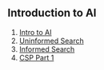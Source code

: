## Introduction to AI
1. [Intro to AI](./1_Intro_to_AI/1_Intro_to_AI.jpg)
2. [Uninformed Search](./2_Uninformed_Search/2_Uninformed_Search.pdf)
3. [Informed Search](./3_Informed_Search/3_Informed_Search.pdf)
4. [CSP Part 1](./4_CSP_1/4_CSP_1.pdf)